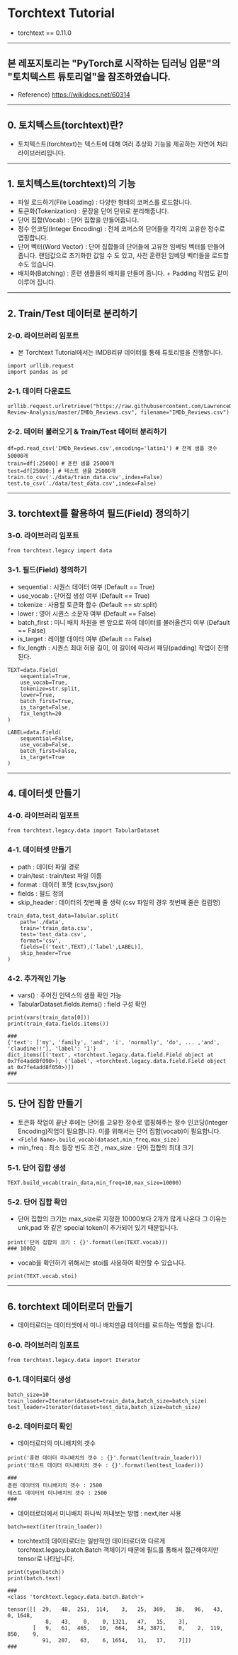 # Torchtext Tutorial

- torchtext == 0.11.0

---

## 본 레포지토리는 "PyTorch로 시작하는 딥러닝 입문"의 "토치텍스트 튜토리얼"을 참조하였습니다.

- Reference) https://wikidocs.net/60314

---

## 0. 토치텍스트(torchtext)란?

- 토치텍스트(torchtext)는 텍스트에 대해 여러 추상화 기능을 제공하는 자연어 처리 라이브러리입니다.

---

## 1. 토치텍스트(torchtext)의 기능

- 파일 로드하기(File Loading) : 다양한 형태의 코퍼스를 로드합니다.
- 토큰화(Tokenization) : 문장을 단어 단위로 분리해줍니다.
- 단어 집합(Vocab) : 단어 집합을 만들어줍니다.
- 정수 인코딩(Integer Encoding) : 전체 코퍼스의 단어들을 각각의 고유한 정수로 맵핑합니다.
- 단어 벡터(Word Vector) : 단어 집합들의 단어들에 고유한 임베딩 벡터를 만들어 줍니다. 랜덤값으로 초기화한 값일 수 도 있고, 사전 훈련된 임베딩 벡터들을 로드할수도 있습니다.
- 배치화(Batching) : 훈련 샘플들의 배치를 만들어 줍니다. + Padding 작업도 같이 이루어 집니다.

---

## 2. Train/Test 데이터로 분리하기

### 2-0. 라이브러리 임포트

- 본 Torchtext Tutorial에서는 IMDB리뷰 데이터를 통해 튜토리얼을 진행합니다.

```
import urllib.request
import pandas as pd
```

### 2-1. 데이터 다운로드

```
urllib.request.urlretrieve("https://raw.githubusercontent.com/LawrenceDuan/IMDb-Review-Analysis/master/IMDb_Reviews.csv", filename="IMDb_Reviews.csv")
```

### 2-2. 데이터 불러오기 & Train/Test 데이터 분리하기

```
df=pd.read_csv('IMDb_Reviews.csv',encoding='latin1') # 전체 샘플 갯수 50000개
train=df[:25000] # 훈련 샘플 25000개
test=df[25000:] # 테스트 샘플 25000개
train.to_csv('./data/train_data.csv',index=False)
test.to_csv('./data/test_data.csv',index=False)
```

---

## 3. torchtext를 활용하여 필드(Field) 정의하기

### 3-0. 라이브러리 임포트

```
from torchtext.legacy import data
```

### 3-1. 필드(Field) 정의하기

- sequential : 시퀀스 데이터 여부 (Default == True)
- use_vocab : 단어집 생성 여부 (Default == True)
- tokenize : 사용할 토큰화 함수 (Default == str.split)
- lower : 영어 시퀀스 소문자 여부 (Default == False)
- batch_first : 미니 배치 차원을 맨 앞으로 하여 데이터를 불러올건지 여부 (Default == False)
- is_target : 레이블 데이터 여부 (Default == False)
- fix_length : 시퀀스 최대 허용 길이, 이 길이에 따라서 패딩(padding) 작업이 진행된다.

```
TEXT=data.Field(
    sequential=True,
    use_vocab=True,
    tokenize=str.split,
    lower=True,
    batch_first=True,
    is_target=False,
    fix_length=20
)

LABEL=data.Field(
    sequential=False,
    use_vocab=False,
    batch_first=False,
    is_target=True
)
```

---

## 4. 데이터셋 만들기

### 4-0. 라이브러리 임포트

```
from torchtext.legacy.data import TabularDataset
```

### 4-1. 데이터셋 만들기

- path : 데이터 파일 경로
- train/test : train/test 파일 이름
- format : 데이터 포맷 (csv,tsv,json)
- fields : 필드 정의
- skip_header : 데이터의 첫번째 줄 생략 (csv 파일의 경우 첫번째 줄은 컬럼명)

```
train_data,test_data=Tabular.split(
    path='./data',
    train='train_data.csv',
    test='test_data.csv',
    format='csv',
    fields=[('text',TEXT),('label',LABEL)],
    skip_header=True
)
```

### 4-2. 추가적인 기능

- vars() : 주어진 인덱스의 샘플 확인 가능
- TabularDataset.fields.items() : field 구성 확인

```
print(vars(train_data[0]))
print(train_data.fields.items())

###
{'text': ['my', 'family', 'and', 'i', 'normally', 'do', ... ,'and', 'claudine!!'], 'label': '1'}
dict_items([('text', <torchtext.legacy.data.field.Field object at 0x7fe4add8f090>), ('label', <torchtext.legacy.data.field.Field object at 0x7fe4add8f050>)])
###
```

---

## 5. 단어 집합 만들기

- 토큰화 작업이 끝난 후에는 단어를 고유한 정수로 맵핑해주는 정수 인코딩(Integer Encoding)작업이 필요합니다. 이를 위해서는 단어 집합(vocab)이 필요합니다.
- `<Field Name>.build_vocab(dataset,min_freq,max_size)`
- min_freq : 최소 등장 빈도 조건 , max_size : 단어 집합의 최대 크기

### 5-1. 단어 집합 생성

```
TEXT.build_vocab(train_data,min_freq=10,max_size=10000)
```

### 5-2. 단어 집합 확인

- 단어 집합의 크기는 max_size로 지정한 10000보다 2개가 많게 나온다 그 이유는 unk,pad 와 같은 special token이 추가되어 있기 때문입니다.

```
print('단어 집합의 크기 : {}'.format(len(TEXT.vocab)))
### 10002
```

- vocab을 확인하기 위해서는 stoi를 사용하여 확인할 수 있습니다.

```
print(TEXT.vocab.stoi)
```

---

## 6. torchtext 데이터로더 만들기

- 데이터로더는 데이터셋에서 미니 배치만큼 데이터를 로드하는 역할을 합니다.

### 6-0. 라이브러리 임포트

```
from torchtext.legacy.data import Iterator
```

### 6-1. 데이터로더 생성

```
batch_size=10
train_loader=Iterator(dataset=train_data,batch_size=batch_size)
test_loader=Iterator(dataset=test_data,batch_size=batch_size)
```

### 6-2. 데이터로더 확인

- 데이터로더의 미니배치의 갯수

```
print('훈련 데이터 미니배치의 갯수 : {}'.format(len(train_loader)))
print('테스트 데이터 미니배치의 갯수 : {}'.format(len(test_loader)))

###
훈련 데이터의 미니배치의 갯수 : 2500
테스트 데이터의 미니배치의 갯수 : 2500
###
```

- 데이터로더에서 미니배치 하나씩 꺼내보는 방법 : next,iter 사용

```
batch=next(iter(train_loader))
```

- torchtext의 데이터로더는 일반적인 데이터로더와 다르게 torchtext.legacy.batch.Batch 객체이기 때문에 필드를 통해서 접근해야지만 tensor로 나타납니다.

```
print(type(batch))
print(batch.text)

###
<class 'torchtext.legacy.data.batch.Batch'>

tensor([[  29,   48,  251,  114,    3,   25,  369,   38,   96,   43,    0, 1648,
            8,   43,    0,    0, 1321,   47,   15,    3],
        [   9,   61,  465,   10,  664,   34, 3871,    0,    2,  119,  850,    9,
           91,  207,   63,    6, 1654,   11,   17,    7]])
###
```
